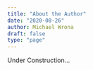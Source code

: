 ```yaml
---
title: "About the Author"
date: "2020-08-26"
author: Michael Wrona
draft: false
type: "page"
---
```


Under Construction...
